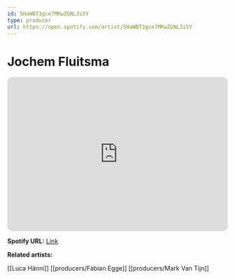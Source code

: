 ```yaml
---
id: 5HaWBT3gce7MRwZGNL3i5Y
type: producer
url: https://open.spotify.com/artist/5HaWBT3gce7MRwZGNL3i5Y
---
```

# Jochem Fluitsma

<iframe style="border-radius:12px" src="https://open.spotify.com/embed/artist/5HaWBT3gce7MRwZGNL3i5Y" width="100%" height="352" frameBorder="0" allowfullscreen="" allow="autoplay; clipboard-write; encrypted-media; fullscreen; picture-in-picture" loading="lazy"></iframe>

**Spotify URL:** [Link](https://open.spotify.com/artist/5HaWBT3gce7MRwZGNL3i5Y)

**Related artists:**

[[Luca Hänni]]
[[producers/Fabian Egge]]
[[producers/Mark Van Tijn]]
